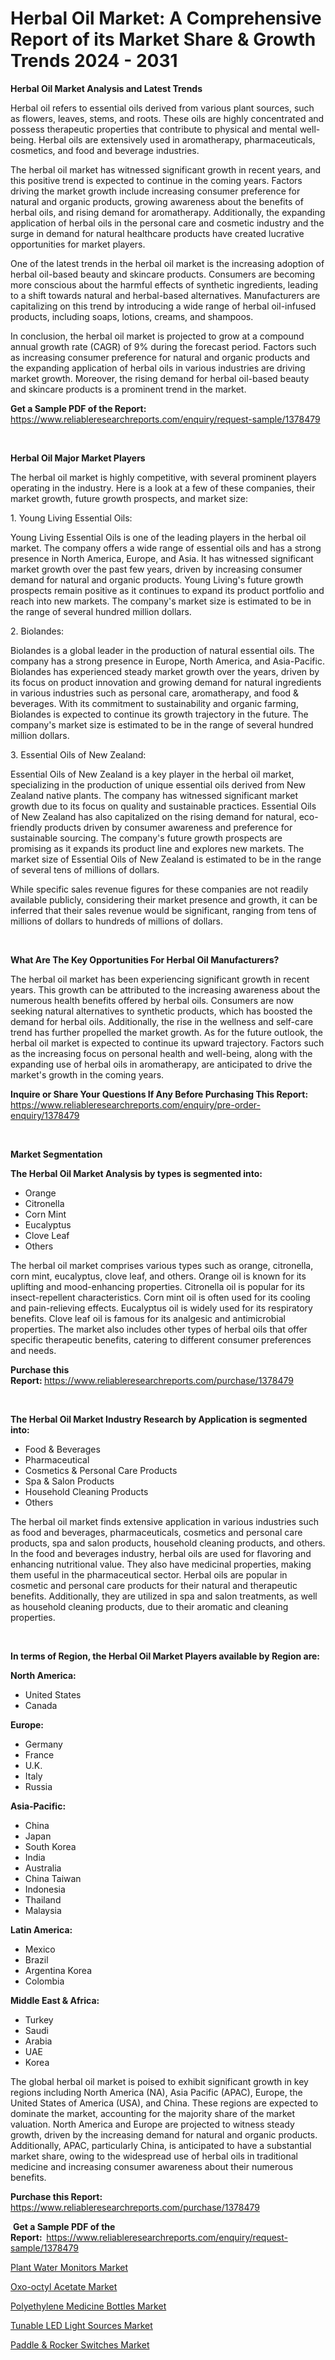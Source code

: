<p><h1>Herbal Oil Market: A Comprehensive Report of its Market Share & Growth Trends 2024 - 2031</h1></p><p><strong>Herbal Oil Market Analysis and Latest Trends</strong></p>
<p><p>Herbal oil refers to essential oils derived from various plant sources, such as flowers, leaves, stems, and roots. These oils are highly concentrated and possess therapeutic properties that contribute to physical and mental well-being. Herbal oils are extensively used in aromatherapy, pharmaceuticals, cosmetics, and food and beverage industries.</p><p>The herbal oil market has witnessed significant growth in recent years, and this positive trend is expected to continue in the coming years. Factors driving the market growth include increasing consumer preference for natural and organic products, growing awareness about the benefits of herbal oils, and rising demand for aromatherapy. Additionally, the expanding application of herbal oils in the personal care and cosmetic industry and the surge in demand for natural healthcare products have created lucrative opportunities for market players.</p><p>One of the latest trends in the herbal oil market is the increasing adoption of herbal oil-based beauty and skincare products. Consumers are becoming more conscious about the harmful effects of synthetic ingredients, leading to a shift towards natural and herbal-based alternatives. Manufacturers are capitalizing on this trend by introducing a wide range of herbal oil-infused products, including soaps, lotions, creams, and shampoos.</p><p>In conclusion, the herbal oil market is projected to grow at a compound annual growth rate (CAGR) of 9% during the forecast period. Factors such as increasing consumer preference for natural and organic products and the expanding application of herbal oils in various industries are driving market growth. Moreover, the rising demand for herbal oil-based beauty and skincare products is a prominent trend in the market.</p></p>
<p><strong>Get a Sample PDF of the Report:&nbsp;</strong> <a href="https://www.reliableresearchreports.com/enquiry/request-sample/1378479">https://www.reliableresearchreports.com/enquiry/request-sample/1378479</a></p>
<p>&nbsp;</p>
<p><strong>Herbal Oil Major Market Players</strong></p>
<p><p>The herbal oil market is highly competitive, with several prominent players operating in the industry. Here is a look at a few of these companies, their market growth, future growth prospects, and market size:</p><p>1. Young Living Essential Oils:</p><p>Young Living Essential Oils is one of the leading players in the herbal oil market. The company offers a wide range of essential oils and has a strong presence in North America, Europe, and Asia. It has witnessed significant market growth over the past few years, driven by increasing consumer demand for natural and organic products. Young Living's future growth prospects remain positive as it continues to expand its product portfolio and reach into new markets. The company's market size is estimated to be in the range of several hundred million dollars.</p><p>2. Biolandes:</p><p>Biolandes is a global leader in the production of natural essential oils. The company has a strong presence in Europe, North America, and Asia-Pacific. Biolandes has experienced steady market growth over the years, driven by its focus on product innovation and growing demand for natural ingredients in various industries such as personal care, aromatherapy, and food & beverages. With its commitment to sustainability and organic farming, Biolandes is expected to continue its growth trajectory in the future. The company's market size is estimated to be in the range of several hundred million dollars.</p><p>3. Essential Oils of New Zealand:</p><p>Essential Oils of New Zealand is a key player in the herbal oil market, specializing in the production of unique essential oils derived from New Zealand native plants. The company has witnessed significant market growth due to its focus on quality and sustainable practices. Essential Oils of New Zealand has also capitalized on the rising demand for natural, eco-friendly products driven by consumer awareness and preference for sustainable sourcing. The company's future growth prospects are promising as it expands its product line and explores new markets. The market size of Essential Oils of New Zealand is estimated to be in the range of several tens of millions of dollars.</p><p>While specific sales revenue figures for these companies are not readily available publicly, considering their market presence and growth, it can be inferred that their sales revenue would be significant, ranging from tens of millions of dollars to hundreds of millions of dollars.</p></p>
<p>&nbsp;</p>
<p><strong>What Are The Key Opportunities For Herbal Oil Manufacturers?</strong></p>
<p><p>The herbal oil market has been experiencing significant growth in recent years. This growth can be attributed to the increasing awareness about the numerous health benefits offered by herbal oils. Consumers are now seeking natural alternatives to synthetic products, which has boosted the demand for herbal oils. Additionally, the rise in the wellness and self-care trend has further propelled the market growth. As for the future outlook, the herbal oil market is expected to continue its upward trajectory. Factors such as the increasing focus on personal health and well-being, along with the expanding use of herbal oils in aromatherapy, are anticipated to drive the market's growth in the coming years.</p></p>
<p><strong>Inquire or Share Your Questions If Any Before Purchasing This Report:</strong> <a href="https://www.reliableresearchreports.com/enquiry/pre-order-enquiry/1378479">https://www.reliableresearchreports.com/enquiry/pre-order-enquiry/1378479</a></p>
<p>&nbsp;</p>
<p><strong>Market Segmentation</strong></p>
<p><strong>The Herbal Oil Market Analysis by types is segmented into:</strong></p>
<p><ul><li>Orange</li><li>Citronella</li><li>Corn Mint</li><li>Eucalyptus</li><li>Clove Leaf</li><li>Others</li></ul></p>
<p><p>The herbal oil market comprises various types such as orange, citronella, corn mint, eucalyptus, clove leaf, and others. Orange oil is known for its uplifting and mood-enhancing properties. Citronella oil is popular for its insect-repellent characteristics. Corn mint oil is often used for its cooling and pain-relieving effects. Eucalyptus oil is widely used for its respiratory benefits. Clove leaf oil is famous for its analgesic and antimicrobial properties. The market also includes other types of herbal oils that offer specific therapeutic benefits, catering to different consumer preferences and needs.</p></p>
<p><strong>Purchase this Report:&nbsp;</strong><a href="https://www.reliableresearchreports.com/purchase/1378479">https://www.reliableresearchreports.com/purchase/1378479</a></p>
<p>&nbsp;</p>
<p><strong>The Herbal Oil Market Industry Research by Application is segmented into:</strong></p>
<p><ul><li>Food & Beverages</li><li>Pharmaceutical</li><li>Cosmetics & Personal Care Products</li><li>Spa & Salon Products</li><li>Household Cleaning Products</li><li>Others</li></ul></p>
<p><p>The herbal oil market finds extensive application in various industries such as food and beverages, pharmaceuticals, cosmetics and personal care products, spa and salon products, household cleaning products, and others. In the food and beverages industry, herbal oils are used for flavoring and enhancing nutritional value. They also have medicinal properties, making them useful in the pharmaceutical sector. Herbal oils are popular in cosmetic and personal care products for their natural and therapeutic benefits. Additionally, they are utilized in spa and salon treatments, as well as household cleaning products, due to their aromatic and cleaning properties.</p></p>
<p>&nbsp;</p>
<p><strong>In terms of Region, the Herbal Oil Market Players available by Region are:</strong></p>
<p>
    <p> <strong> North America: </strong>
        <ul>
            <li>United States</li>
            <li>Canada</li>
        </ul>
        </p> 
    <p> <strong> Europe: </strong>
        <ul>
            <li>Germany</li>
            <li>France</li>
            <li>U.K.</li>
            <li>Italy</li>
            <li>Russia</li>
        </ul>
        </p> 
    <p> <strong> Asia-Pacific: </strong>
        <ul>
            <li>China</li>
            <li>Japan</li>
            <li>South Korea</li>
            <li>India</li>
            <li>Australia</li>
            <li>China Taiwan</li>
            <li>Indonesia</li>
            <li>Thailand</li>
            <li>Malaysia</li>
        </ul>
        </p> 
    <p> <strong> Latin America: </strong>
        <ul>
            <li>Mexico</li>
            <li>Brazil</li>
            <li>Argentina Korea</li>
            <li>Colombia</li>
        </ul>
        </p> 
    <p> <strong> Middle East & Africa: </strong>
        <ul>
            <li>Turkey</li>
            <li>Saudi</li>
            <li>Arabia</li>
            <li>UAE</li>
            <li>Korea</li>
        </ul>
    </p>
    </p>
<p><p>The global herbal oil market is poised to exhibit significant growth in key regions including North America (NA), Asia Pacific (APAC), Europe, the United States of America (USA), and China. These regions are expected to dominate the market, accounting for the majority share of the market valuation. North America and Europe are projected to witness steady growth, driven by the increasing demand for natural and organic products. Additionally, APAC, particularly China, is anticipated to have a substantial market share, owing to the widespread use of herbal oils in traditional medicine and increasing consumer awareness about their numerous benefits.</p></p>
<p><strong>Purchase this Report: </strong><a href="https://www.reliableresearchreports.com/purchase/1378479">https://www.reliableresearchreports.com/purchase/1378479</a></p>
<p>&nbsp;<strong>Get a Sample PDF of the Report:&nbsp;&nbsp;</strong><a href="https://www.reliableresearchreports.com/enquiry/request-sample/1378479">https://www.reliableresearchreports.com/enquiry/request-sample/1378479</a></p>
<p><strong></strong></p>
<p><p><a href="https://medium.com/@tommiesmith8654/plant-water-monitors-market-outlook-industry-overview-and-forecast-2024-to-2031-7d14c560a6df">Plant Water Monitors Market</a></p><p><a href="https://www.linkedin.com/pulse/oxo-octyl-acetate-market-research-report-reveals-latest-t268c?trackingId=vbNYKTCSSwClma%2B8S0cOeg%3D%3D">Oxo-octyl Acetate Market</a></p><p><a href="https://github.com/laholand/Market-Research-Report-List-1/blob/main/polyethylene-medicine-bottles-market.md">Polyethylene Medicine Bottles Market</a></p><p><a href="https://medium.com/@tommiesmith8654/tunable-led-light-sources-market-insights-into-market-cagr-market-trends-and-growth-strategies-2c001c7e46c7">Tunable LED Light Sources Market</a></p><p><a href="https://www.linkedin.com/pulse/paddle-amp-rocker-switches-market-size-focuses-dynamics-in-depth-i5k6f?trackingId=too2ySe2TQWXl1nRUaA5Mw%3D%3D">Paddle & Rocker Switches Market</a></p></p>